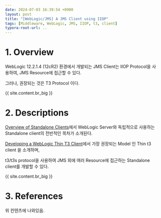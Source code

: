 ```yaml
---
date: 2024-07-03 16:39:54 +0900
layout: post
title: "[WebLogic/JMS] A JMS Client using IIOP"
tags: [Middleware, WebLogic, JMS, IIOP, t3, client]
typora-root-url: ..
---
```


# 1. Overview
WebLogic 12.2.1.4 (12cR2) 환경에서 개발되는 JMS Client는 IIOP Protocol을 사용하여, JMS Resource에 접근할 수 있다.

그러나, 권장되는 것은 T3 Protocol 이다.

{{ site.content.br_big }}

# 2. Descriptions
[Overview of Standalone Clients](https://docs.oracle.com/en/middleware/fusion-middleware/weblogic-server/12.2.1.4/saclt/basics.html#GUID-9C190A32-C8FF-40AD-8186-33ADAD2E3CCC)에서 WebLogic Server와 독립적으로 사용하는 Standalone client의 전반적인 목차가 소개된다.

[Developing a WebLogic Thin T3 Client](https://docs.oracle.com/en/middleware/fusion-middleware/weblogic-server/12.2.1.4/saclt/wlthint3client.html#GUID-D352B8F0-1B9D-43E8-A675-BBFE7E4DE1E9)에서 가장 권장되는 Model 인 Thin t3 client 을 소개하며,

t3/t3s protocol을 사용하여 JMS 외에 여러 Resource에 접근하는 Standalone client를 개발할 수 있다.

{{ site.content.br_big }}

# 3. References
위 컨텐츠에 나와있음.